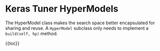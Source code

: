 # Keras Tuner HyperModels

The HyperModel class makes the search space better encapsulated for sharing and reuse.
A `HyperModel` subclass only needs to implement a `build(self, hp)` method.



{{toc}}
